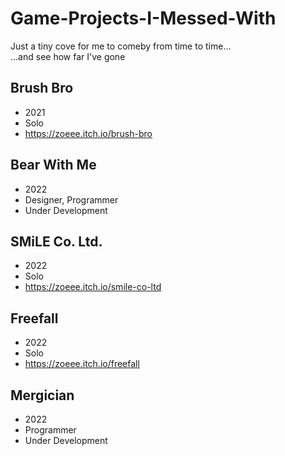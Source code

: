 # Game-Projects-I-Messed-With
Just a tiny cove for me to comeby from time to time... <br />
...and see how far I've gone

## Brush Bro
- 2021
- Solo
- https://zoeee.itch.io/brush-bro
## Bear With Me
- 2022
- Designer, Programmer
- Under Development
## SMiLE Co. Ltd.
- 2022
- Solo
- https://zoeee.itch.io/smile-co-ltd
## Freefall
- 2022
- Solo
- https://zoeee.itch.io/freefall
## Mergician
- 2022
- Programmer
- Under Development
